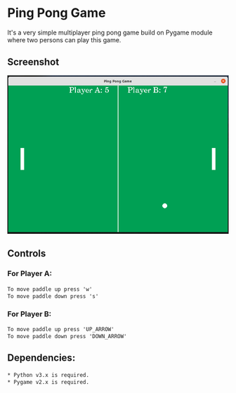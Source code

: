 # Ping Pong Game

It's a very simple multiplayer ping pong game build on Pygame module where two persons can play this game. 

## Screenshot
!["Screenshot"](./resources/images/screenshot.png)

## Controls
### For Player A:
    To move paddle up press 'w'
    To move paddle down press 's'

### For Player B:
    To move paddle up press 'UP_ARROW'
    To move paddle down press 'DOWN_ARROW'

## Dependencies: 
    * Python v3.x is required.
    * Pygame v2.x is required.
